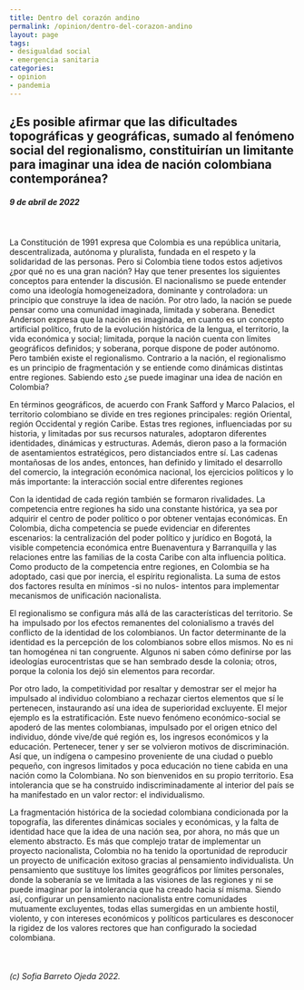 ```yaml
---
title: Dentro del corazón andino
permalink: /opinion/dentro-del-corazon-andino
layout: page
tags: 
- desigualdad social
- emergencia sanitaria
categories:
- opinion 
- pandemia
---
```


## ¿Es posible afirmar que las dificultades topográficas y geográficas, sumado al fenómeno social del regionalismo, constituirían un limitante para imaginar una idea de nación colombiana contemporánea?  
##### 9 de abril de 2022
<br>
 

La Constitución de 1991 expresa que Colombia es una república unitaria, descentralizada, autónoma y pluralista, fundada en el respeto y la solidaridad de las personas. Pero si Colombia tiene todos estos adjetivos ¿por qué no es una gran nación? Hay que tener presentes los siguientes conceptos para entender la discusión. El nacionalismo se puede entender como una ideología homogeneizadora, dominante y controladora: un principio que construye la idea de nación. Por otro lado, la nación se puede pensar como una comunidad imaginada, limitada y soberana. Benedict Anderson expresa que la nación es imaginada, en cuanto es un concepto artificial político, fruto de la evolución histórica de la lengua, el territorio, la vida económica y social; limitada, porque la nación cuenta con límites geográficos definidos; y soberana, porque dispone de poder autónomo. Pero también existe el regionalismo. Contrario a la nación, el regionalismo es un principio de fragmentación y se entiende como dinámicas distintas entre regiones. Sabiendo esto ¿se puede imaginar una idea de nación en Colombia? 
 

En términos geográficos, de acuerdo con Frank Safford y Marco Palacios, el territorio colombiano se divide en tres regiones principales: región Oriental, región Occidental y región Caribe. Estas tres regiones, influenciadas por su historia, y limitadas por sus recursos naturales, adoptaron diferentes  identidades, dinámicas y estructuras. Además, dieron paso a la formación de asentamientos estratégicos, pero distanciados entre sí. Las cadenas montañosas de los andes, entonces, han definido y limitado el desarrollo del comercio, la integración económica nacional, los ejercicios políticos y lo más importante: la interacción social entre diferentes regiones 


Con la identidad de cada región también se formaron rivalidades. La competencia entre regiones ha sido una constante histórica, ya sea por adquirir el centro de poder político o por obtener ventajas económicas. En Colombia, dicha competencia se puede evidenciar en diferentes escenarios: la centralización del poder político y jurídico en Bogotá, la visible competencia económica entre Buenaventura y Barranquilla y las relaciones entre las familias de la costa Caribe con alta influencia política. Como producto de la competencia entre regiones, en Colombia se ha adoptado, casi que por inercia, el espíritu regionalista. La suma de estos dos factores resulta en mínimos -si no nulos- intentos para implementar mecanismos de unificación nacionalista.  
 

El regionalismo se configura más allá de las características del territorio. Se ha  impulsado por los efectos remanentes del colonialismo a través del conflicto de la identidad de los colombianos. Un factor determinante de la identidad es la percepción de los colombianos sobre ellos mismos. No es ni tan homogénea ni tan congruente. Algunos ni saben cómo definirse por las ideologías eurocentristas que se han sembrado desde la colonia; otros, porque la colonia los dejó sin elementos para recordar.  
 

Por otro lado, la competitividad por resaltar y demostrar ser el mejor ha impulsado al individuo colombiano a rechazar ciertos elementos que sí le pertenecen, instaurando así una idea de superioridad excluyente. El mejor ejemplo es la estratificación. Este nuevo fenómeno económico-social se apoderó de las mentes colombianas, impulsado por el origen etnico del individuo, dónde vive/de qué región es, los ingresos económicos y la educación. Pertenecer, tener y ser se volvieron motivos de discriminación. Así que, un indígena o campesino proveniente de una ciudad o pueblo pequeño, con ingresos limitados y poca educación no tiene cabida en una nación como la Colombiana. No son bienvenidos en su propio territorio. Esa intolerancia que se ha construido indiscriminadamente al interior del país se ha manifestado en un valor rector: el individualismo.  


La fragmentación histórica de la sociedad colombiana condicionada por la topografía, las diferentes dinámicas sociales y económicas, y la falta de identidad hace que la idea de una nación sea, por ahora, no más que un elemento abstracto. Es más que complejo tratar de implementar un proyecto nacionalista, Colombia no ha tenido la oportunidad de reproducir un proyecto de unificación exitoso gracias al pensamiento individualista. Un pensamiento que sustituye los límites geográficos por límites personales, donde la soberanía se ve limitada a las visiones de las regiones y ni se puede imaginar por la intolerancia que ha creado hacia sí misma. Siendo así, configurar un pensamiento nacionalista entre comunidades mutuamente excluyentes, todas ellas sumergidas en un ambiente hostil, violento, y con intereses económicos y políticos particulares es desconocer la rigidez de los valores rectores que han configurado la sociedad colombiana.  

<br>


###### (c) Sofia Barreto Ojeda 2022.